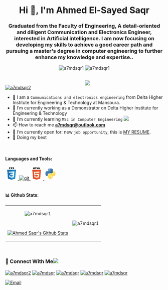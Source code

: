 <h1 align="center">Hi 👋, I'm Ahmed El-Sayed Saqr</h1>
<h3 align="center">Graduated from the Faculty of Engineering, A detail-oriented and diligent Communication and Electronics Engineer, interested in Artificial intelligence. I am now focusing on developing my skills to achieve a good career path and pursuing a master's degree in computer engineering to further enhance my knowledge and expertise..</h3>

<p align="center"> <img src="https://komarev.com/ghpvc/?username=a7mdsqr1&label=Profile%20views&color=0e75b6&style=flat" alt="a7mdsqr1" />
		   <img src="https://img.shields.io/github/followers/a7mdsqr1?label=Followers" alt="a7mdsqr1" />
</p>

<br>
<img align="right"
    src="https://user-images.githubusercontent.com/63050133/156676671-d5b2e362-97d4-4404-9447-dd71ddfea82f.gif"
    width=250px />
<p align="left"> <a href="https://twitter.com/a7mdsqr2" target="blank"><img src="https://img.shields.io/twitter/follow/a7mdsqr2?logo=twitter&style=for-the-badge" alt="a7mdsqr2" /></a> </p>

- :school: I am a `Communications and electronics engineering` from Delta Higher Institute for Engineering & Technology at Mansoura.
- 🔭 I’m currently working as a Demonstrator on Delta Higher Institute for Engineering & Technology
- 🌱 I’m currently learning `MSc in Computer Engineering`&nbsp;<img src="https://github.com/TheDudeThatCode/TheDudeThatCode/blob/master/Assets/Designer.gif"
    width="36px"> <br>
- 📫 How to reach me **a7mdsqr@outlook.com**
- :thinking: I’m currently open for: new `job opportunity`, this is [MY
RESUME](https://drive.google.com/file/d/15xK2hW3_cj5JKeWPb8l_e6soamzwfNHm/view?usp=share_link).
- 🐼 Doing my best

<br>
<h4 align="left">Languages and Tools:</h4>
<a href="https://www.w3schools.com/css/" rel="nofollow"> <img
        src="https://raw.githubusercontent.com/devicons/devicon/master/icons/css3/css3-original-wordmark.svg" alt="css3"
        width="40" height="40"style="max-width: 100%;"> </a>
<a href="https://git-scm.com/" rel="nofollow"> <img
        src="https://camo.githubusercontent.com/fbfcb9e3dc648adc93bef37c718db16c52f617ad055a26de6dc3c21865c3321d/68747470733a2f2f7777772e766563746f726c6f676f2e7a6f6e652f6c6f676f732f6769742d73636d2f6769742d73636d2d69636f6e2e737667"
        alt="git" width="40" height="40" data-canonical-src="https://www.vectorlogo.zone/logos/git-scm/git-scm-icon.svg"
        style="max-width: 100%;"> </a>
<a href="https://www.w3.org/html/" rel="nofollow"> <img
        src="https://raw.githubusercontent.com/devicons/devicon/master/icons/html5/html5-original-wordmark.svg"
        alt="html5" width="40" height="40" style="max-width: 100%;"> </a>
<a href="https://www.python.org" rel="nofollow"> <img
        src="https://raw.githubusercontent.com/devicons/devicon/master/icons/python/python-original.svg" alt="python"
        width="40" height="40" style="max-width: 100%;"> </a>
<br>
<br>
<h4 align="left">📊 Github Stats:</h4>
 <table> 
   <tr> 
     <td> 
<p align="center"><img src="https://github-readme-streak-stats.herokuapp.com/?user=a7mdsqr1&theme=tokyonight_duo" alt="a7mdsqr1" /></p>
  <br/>
  <p align="center">
    <a href="https://github.com/anuraghazra/github-readme-stats">
	    <img alt="Ahmed Saqr's Github Stats" src="https://github-readme-stats.vercel.app/api?username=a7mdsqr1&show_icons=true&count_private=true&locale=en&theme=tokyonight&layout=compact" height="230px"/>
    </td> 
     <td>  
    </a>
	  <img src="https://github-readme-stats.vercel.app/api/top-langs?username=a7mdsqr1&langs_count=10&show_icons=true&locale=en&theme=tokyonight" alt="a7mdsqr1" height="230px"/>
  </td> 
   </tr> 
 </table> 
<br/>

<h3 align="left">💬 Connect With Me<img src="https://github.com/TheDudeThatCode/TheDudeThatCode/blob/master/Assets/Handshake.gif" height="32px"></h3> 
  
<p align="left">
<a href="https://twitter.com/a7mdsqr2" target="blank"><img align="center" src="https://raw.githubusercontent.com/rahuldkjain/github-profile-readme-generator/master/src/images/icons/Social/twitter.svg" alt="a7mdsqr2" height="30" width="40" /></a>
<a href="https://linkedin.com/in/a7mdsqr" target="blank"><img align="center" src="https://raw.githubusercontent.com/rahuldkjain/github-profile-readme-generator/master/src/images/icons/Social/linked-in-alt.svg" alt="a7mdsqr" height="30" width="40" /></a>
<a href="https://kaggle.com/a7mdsqr" target="blank"><img align="center" src="https://raw.githubusercontent.com/rahuldkjain/github-profile-readme-generator/master/src/images/icons/Social/kaggle.svg" alt="a7mdsqr" height="30" width="40" /></a>
<a href="https://fb.com/a7mdsqr" target="blank"><img align="center" src="https://raw.githubusercontent.com/rahuldkjain/github-profile-readme-generator/master/src/images/icons/Social/facebook.svg" alt="a7mdsqr" height="30" width="40" /></a>
<a href="https://instagram.com/a7mdsqr" target="blank"><img align="center" src="https://raw.githubusercontent.com/rahuldkjain/github-profile-readme-generator/master/src/images/icons/Social/instagram.svg" alt="a7mdsqr" height="30" width="40" /></a>
</p>
 <a href="mailto:a7mdsqr@outlook.com"><img alt="Email" src="https://img.shields.io/badge/Email-a7mdsqr@outlook.com-blue?style=flat-square&logo=gmail"></a><br> 
